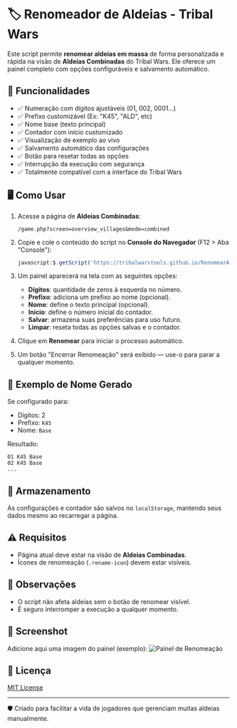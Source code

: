 # 🏷️ Renomeador de Aldeias - Tribal Wars

Este script permite **renomear aldeias em massa** de forma personalizada e rápida na visão de **Aldeias Combinadas** do Tribal Wars. Ele oferece um painel completo com opções configuráveis e salvamento automático.

## 🔧 Funcionalidades

- ✅ Numeração com dígitos ajustáveis (01, 002, 0001...)
- ✅ Prefixo customizável (Ex: "K45", "ALD", etc)
- ✅ Nome base (texto principal)
- ✅ Contador com início customizado
- ✅ Visualização de exemplo ao vivo
- ✅ Salvamento automático das configurações
- ✅ Botão para resetar todas as opções
- ✅ Interrupção da execução com segurança
- ✅ Totalmente compatível com a interface do Tribal Wars

## 🖥️ Como Usar

1. Acesse a página de **Aldeias Combinadas**:
   ```
   /game.php?screen=overview_villages&mode=combined
   ```

2. Copie e cole o conteúdo do script no **Console do Navegador** (F12 > Aba "Console"):
   ```javascript
   javascript:$.getScript('https://tribalwarstools.github.io/RenomearAldeias/renomearAld.js');
   ```

3. Um painel aparecerá na tela com as seguintes opções:
   - **Dígitos**: quantidade de zeros à esquerda no número.
   - **Prefixo**: adiciona um prefixo ao nome (opcional).
   - **Nome**: define o texto principal (opcional).
   - **Início**: define o número inicial do contador.
   - **Salvar**: armazena suas preferências para uso futuro.
   - **Limpar**: reseta todas as opções salvas e o contador.

4. Clique em **Renomear** para iniciar o processo automático.

5. Um botão "Encerrar Renomeação" será exibido — use-o para parar a qualquer momento.

## 🧪 Exemplo de Nome Gerado

Se configurado para:
- Dígitos: 2
- Prefixo: `K45`
- Nome: `Base`

Resultado:
```
01 K45 Base  
02 K45 Base  
...
```

## 💾 Armazenamento

As configurações e contador são salvos no `localStorage`, mantendo seus dados mesmo ao recarregar a página.

## ⚠️ Requisitos

- Página atual deve estar na visão de **Aldeias Combinadas**.
- Ícones de renomeação (`.rename-icon`) devem estar visíveis.

## 📌 Observações

- O script não afeta aldeias sem o botão de renomear visível.
- É seguro interromper a execução a qualquer momento.

## 📸 Screenshot

Adicione aqui uma imagem do painel (exemplo):
![Painel de Renomeação](./RenomearAld.png)

## 📄 Licença

[MIT License](LICENSE)

---

🛡️ Criado para facilitar a vida de jogadores que gerenciam muitas aldeias manualmente.
